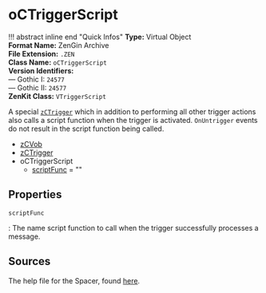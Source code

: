 # oCTriggerScript

!!! abstract inline end "Quick Infos"
    **Type:** Virtual Object<br/>
    **Format Name:** ZenGin Archive<br/>
    **File Extension:** `.ZEN`<br/>
    **Class Name:** `oCTriggerScript`<br/>
    **Version Identifiers:**<br />
    — Gothic I: `24577`<br/>
    — Gothic II: `24577`<br/>
    **ZenKit Class:** `VTriggerScript`

A special [`zCTrigger`](zCTrigger.md) which in addition to performing all other trigger actions also calls a script
function when the trigger is activated. `OnUntrigger` events do not result in the script function being called.

<ul class="sp-list">
    <li class="sp-type"><a href="../zCVob/">zCVob</a></li>
    <li class="sp-type"><a href="../zCTrigger/">zCTrigger</a></li>
    <li class="sp-type">
        <span>oCTriggerScript</span>
        <ul class="sp-list">
            <li class="sp-string"><a href="#scriptFunc">scriptFunc</a> = ""</li>
        </ul>
    </li>
</ul>

## Properties

<a name="scriptFunc" class="t-str"></a> `scriptFunc`

:   The name script function to call when the trigger successfully processes a message.

## Sources

The help file for the Spacer, found [here](https://wiki.worldofgothic.de/doku.php?id=spacer:hilfedatei).
